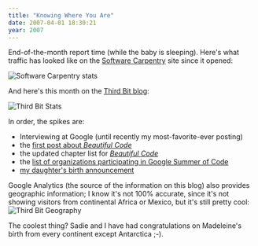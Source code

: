 ```yaml
---
title: "Knowing Where You Are"
date: 2007-04-01 18:30:21
year: 2007
---
```

End-of-the-month report time (while the baby is sleeping). Here's what traffic has looked like on the <a href="http://swc.scipy.org">Software Carpentry</a> site since it opened:

<img alt="Software Carpentry stats" id="image892" src="{{'/files/2007/04/swc_usage.png' | relative_url}}" />

And here's this month on the <a href="http://www.third-bit.com/blog">Third Bit blog</a>:

<img alt="Third Bit Stats" id="image893" src="{{'/files/2007/04/thirdbit_visits.png' | relative_url}}" />

In order, the spikes are:
<ul>
	<li>Interviewing at Google (until recently my most-favorite-ever posting)</li>
	<li>the <a href="http://www.third-bit.com//blog/archives/863.html">first post about <em>Beautiful Code</em></a></li>
	<li>the updated chapter list for <a href="http://www.third-bit.com//blog/archives/887.html"><em>Beautiful Code</em><em>
</em></a></li>
	<li>the <a href="http://www.third-bit.com//blog/archives/887.html">list of organizations participating in Google Summer of Code</a></li>
	<li><a href="http://www.third-bit.com//blog/archives/890.html">my daughter's birth announcement</a></li>
</ul>
Google Analytics (the source of the information on this blog) also provides geographic information; I know it's not 100% accurate, since it's not showing visitors from continental Africa or Mexico, but it's still pretty cool:
<img alt="Third Bit Geography" id="image894" src="{{'/files/2007/04/thirdbit_geog.png' | relative_url}}" />

The coolest thing? Sadie and I have had congratulations on Madeleine's birth from every continent except Antarctica ;-).
